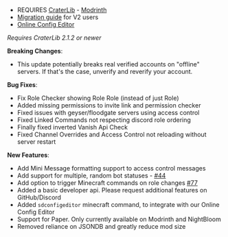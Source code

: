 - REQUIRES [CraterLib](https://www.curseforge.com/minecraft/mc-mods/craterlib) - [Modrinth](https://modrinth.com/mod/craterlib)
- [Migration guide](https://sdlink.fdd-docs.com/migration/) for V2 users
- [Online Config Editor](https://editor.firstdark.dev)


*Requires CraterLib 2.1.2 or newer*

**Breaking Changes**:

- This update potentially breaks real verified accounts on "offline" servers. If that's the case, unverify and reverify your account.

**Bug Fixes**:

- Fix Role Checker showing Role Role (instead of just Role)
- Added missing permissions to invite link and permission checker
- Fixed issues with geyser/floodgate servers using access control
- Fixed Linked Commands not respecting discord role ordering
- Finally fixed inverted Vanish Api Check
- Fixed Channel Overrides and Access Control not reloading without server restart

**New Features**:

- Add Mini Message formatting support to access control messages
- Add support for multiple, random bot statuses - [#44](https://github.com/hypherionmc/sdlink/issues/44)
- Add option to trigger Minecraft commands on role changes [#77](https://github.com/hypherionmc/sdlink/issues/77)
- Added a basic developer api. Please request additional features on GitHub/Discord
- Added `sdconfigeditor` minecraft command, to integrate with our Online Config Editor
- Support for Paper. Only currently available on Modrinth and NightBloom
- Removed reliance on JSONDB and greatly reduce mod size